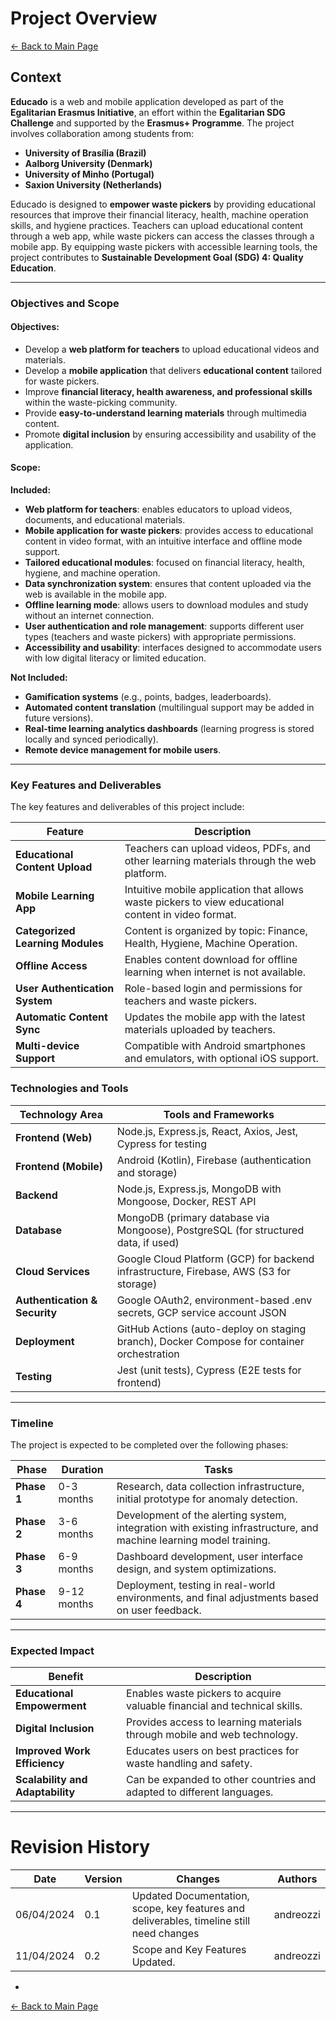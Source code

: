 # Project Overview

[← Back to Main Page](../index.md)

## Context


**Educado** is a web and mobile application developed as part of the **Egalitarian Erasmus Initiative**, an effort within the **Egalitarian SDG Challenge** and supported by the **Erasmus+ Programme**. The project involves collaboration among students from:

- **University of Brasília (Brazil)**  
- **Aalborg University (Denmark)**  
- **University of Minho (Portugal)**  
- **Saxion University (Netherlands)**  

Educado is designed to **empower waste pickers** by providing educational resources that improve their financial literacy, health, machine operation skills, and hygiene practices. Teachers can upload educational content through a web app, while waste pickers can access the classes through a mobile app. By equipping waste pickers with accessible learning tools, the project contributes to **Sustainable Development Goal (SDG) 4: Quality Education**.

---

### Objectives and Scope

#### Objectives:

* Develop a **web platform for teachers** to upload educational videos and materials.
* Develop a **mobile application** that delivers **educational content** tailored for waste pickers.
* Improve **financial literacy, health awareness, and professional skills** within the waste-picking community.
* Provide **easy-to-understand learning materials** through multimedia content.
* Promote **digital inclusion** by ensuring accessibility and usability of the application.

#### Scope:

**Included:**

- **Web platform for teachers**: enables educators to upload videos, documents, and educational materials.
- **Mobile application for waste pickers**: provides access to educational content in video format, with an intuitive interface and offline mode support.
- **Tailored educational modules**: focused on financial literacy, health, hygiene, and machine operation.
- **Data synchronization system**: ensures that content uploaded via the web is available in the mobile app.
- **Offline learning mode**: allows users to download modules and study without an internet connection.
- **User authentication and role management**: supports different user types (teachers and waste pickers) with appropriate permissions.
- **Accessibility and usability**: interfaces designed to accommodate users with low digital literacy or limited education.

**Not Included:**

- **Gamification systems** (e.g., points, badges, leaderboards).
- **Automated content translation** (multilingual support may be added in future versions).
- **Real-time learning analytics dashboards** (learning progress is stored locally and synced periodically).
- **Remote device management for mobile users**.

---

### Key Features and Deliverables

The key features and deliverables of this project include:


| **Feature**                            | **Description**                                                                                           |
|----------------------------------------|-----------------------------------------------------------------------------------------------------------|
| **Educational Content Upload**         | Teachers can upload videos, PDFs, and other learning materials through the web platform.                 |
| **Mobile Learning App**                | Intuitive mobile application that allows waste pickers to view educational content in video format.      |
| **Categorized Learning Modules**       | Content is organized by topic: Finance, Health, Hygiene, Machine Operation.                              |
| **Offline Access**                     | Enables content download for offline learning when internet is not available.                            |
| **User Authentication System**         | Role-based login and permissions for teachers and waste pickers.                                         |
| **Automatic Content Sync**             | Updates the mobile app with the latest materials uploaded by teachers.                                   |
| **Multi-device Support**               | Compatible with Android smartphones and emulators, with optional iOS support.                            |


### Technologies and Tools

| Technology Area        | Tools and Frameworks                                                                 |
|------------------------|---------------------------------------------------------------------------------------|
| **Frontend (Web)**     | Node.js, Express.js, React, Axios, Jest, Cypress for testing                         |
| **Frontend (Mobile)**  | Android (Kotlin), Firebase (authentication and storage)                              |
| **Backend**            | Node.js, Express.js, MongoDB with Mongoose, Docker, REST API                         |
| **Database**           | MongoDB (primary database via Mongoose), PostgreSQL (for structured data, if used)   |
| **Cloud Services**     | Google Cloud Platform (GCP) for backend infrastructure, Firebase, AWS (S3 for storage)|
| **Authentication & Security** | Google OAuth2, environment-based .env secrets, GCP service account JSON              |
| **Deployment**         | GitHub Actions (auto-deploy on staging branch), Docker Compose for container orchestration |
| **Testing**            | Jest (unit tests), Cypress (E2E tests for frontend)                                   |


---

### Timeline

The project is expected to be completed over the following phases:

| Phase             | Duration    | Tasks                                                                                                              |
| ----------------- | ----------- | ------------------------------------------------------------------------------------------------------------------ |
| **Phase 1** | 0-3 months  | Research, data collection infrastructure, initial prototype for anomaly detection.                                 |
| **Phase 2** | 3-6 months  | Development of the alerting system, integration with existing infrastructure, and machine learning model training. |
| **Phase 3** | 6-9 months  | Dashboard development, user interface design, and system optimizations.                                            |
| **Phase 4** | 9-12 months | Deployment, testing in real-world environments, and final adjustments based on user feedback.                      |

---

### Expected Impact


| Benefit                          | Description                                                               |
|----------------------------------|---------------------------------------------------------------------------|
| **Educational Empowerment**      | Enables waste pickers to acquire valuable financial and technical skills. |
| **Digital Inclusion**            | Provides access to learning materials through mobile and web technology.  |
| **Improved Work Efficiency**     | Educates users on best practices for waste handling and safety.          |
| **Scalability and Adaptability** | Can be expanded to other countries and adapted to different languages.  |

---


# Revision History

| Date       | Version | Changes                           | Authors |
| ---------- | ------- | --------------------------------- | ------- |
| 06/04/2024 | 0.1     | Updated Documentation, scope, key features and deliverables, timeline  still need changes   |     andreozzi    |
| 11/04/2024 | 0.2     | Scope and Key Features Updated.   | andreozzi |

-

[← Back to Main Page](../index.md)
